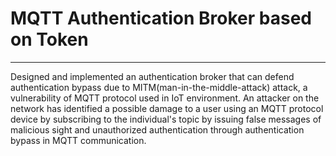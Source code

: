 # MQTT Authentication Broker based on Token
___

 Designed and implemented an authentication broker that can defend authentication bypass due to MITM(man-in-the-middle-attack) attack, a vulnerability of MQTT protocol used in IoT environment. An attacker on the network has identified a possible damage to a user using an MQTT protocol device by subscribing to the individual's topic by issuing false messages of malicious sight and unauthorized authentication through authentication bypass in MQTT communication. 
